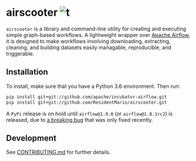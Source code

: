 # airscooter ![t](https://img.shields.io/badge/status-alpha-red.svg)

`airscooter` is a library and command-line utility for creating and executing simple graph-based workflows. A 
lightweight wrapper over [Apache Airflow](https://github.com/apache/incubator-airflow), it is designed 
to make workflows involving downloading, extracting, cleaning, and building datasets easily managable, 
reproducible, and triggerable.

## Installation

To install, make sure that you have a Python 3.6 environment. Then run:

```bash
pip install git+git://github.com/apache/incubator-airflow.git
pip install git+git://github.com/ResidentMario/airscooter.git
```

A `PyPi` release is on hold until `airflow@1.9.0` (or `airflow@1.8.1rc2`) is released, due to [a breaking bug](https://issues.apache.org/jira/browse/AIRFLOW-1165) that was only fixed recently.

## Development

See [CONTRIBUTING.md](CONTRIBUTING.md) for further details.
